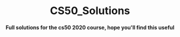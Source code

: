 <h1 align="center">CS50_Solutions</h1>
<h4 align="center">Full solutions for the cs50 2020 course, hope you'll find this useful</h3>
